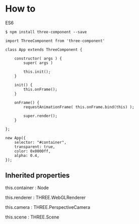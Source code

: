 
# How to

ES6

    $ npm install three-component --save
    
    
```
import ThreeComponent from 'three-component'

class App extends ThreeComponent {

    constructor( args ) {
        super( args )
        
        this.init();
    }

    init() {
        this.onFrame();
    }

    onFrame() {
        requestAnimationFrame( this.onFrame.bind(this) );

        super.render();
    }

};

new App({
    selector: "#container",
    transparent: true,
    color: 0x0000ff,
    alpha: 0.4,
});
```

## Inherited properties

this.container : Node

this.renderer  : THREE.WebGLRenderer

this.camera    : THREE.PerspectiveCamera

this.scene     : THREE.Scene
